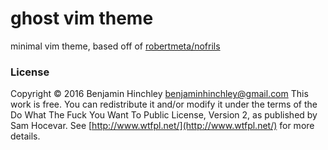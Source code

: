 # ghost vim theme

minimal vim theme, based off of [robertmeta/nofrils](https://github.com/robertmeta/nofrils)

### License
Copyright © 2016 Benjamin Hinchley <benjaminhinchley@gmail.com>
This work is free. You can redistribute it and/or modify it under the
terms of the Do What The Fuck You Want To Public License, Version 2,
as published by Sam Hocevar. See [http://www.wtfpl.net/](http://www.wtfpl.net/) for more details.
